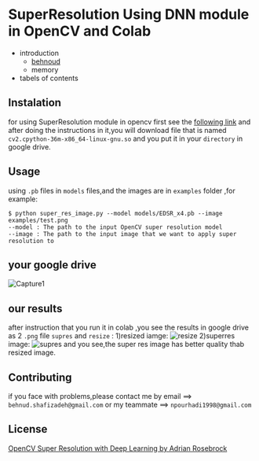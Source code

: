# SuperResolution Using DNN module in OpenCV and Colab
* introduction
  * [behnoud](#gpu)
  * memory
* tabels of contents


## Instalation
for using SuperResolution module in opencv first see the [following link](https://towardsdatascience.com/how-to-use-opencv-with-gpu-on-colab-25594379945f) and after doing the instructions in it,you will download file that is named `cv2.cpython-36m-x86_64-linux-gnu.so` and you put it in your  `directory` in google drive.

## Usage
using `.pb` files in `models` files,and the images are in `examples` folder ,for example:
```
$ python super_res_image.py --model models/EDSR_x4.pb --image examples/test.png
--model : The path to the input OpenCV super resolution model
--image : The path to the input image that we want to apply super resolution to
```
## your google drive
![Capture1](https://user-images.githubusercontent.com/53394692/103211182-bcc6f700-491c-11eb-8203-961c03a19330.PNG)
## our results
after instruction that you run it in colab ,you see the results in google drive as 2 `.png` file `supres` and `resize` :
1)resized iamge:
![resize](https://user-images.githubusercontent.com/53394692/103211709-301d3880-491e-11eb-99b7-85a9ce300e7b.png)
2)superres image:
![supres](https://user-images.githubusercontent.com/53394692/103211713-314e6580-491e-11eb-9fc3-0b63c2542a67.png)
and you see,the super res image has better quality thab resized image.

## Contributing
if you face with problems,please contact me by email ==> `behnud.shafizadeh@gmail.com` or my teammate ==> `npourhadi1998@gmail.com`

## License
[OpenCV Super Resolution with Deep Learning by Adrian Rosebrock](https://www.pyimagesearch.com/2020/11/09/opencv-super-resolution-with-deep-learning/)
